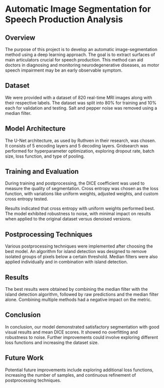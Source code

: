 # Automatic Image Segmentation for Speech Production Analysis

## Overview

The purpose of this project is to develop an automatic image-segmentation method using a deep learning approach. The goal is to extract surfaces of main articulators crucial for speech production. This method can aid doctors in diagnosing and monitoring neurodegenerative diseases, as motor speech impairment may be an early observable symptom.

## Dataset

We were provided with a dataset of 820 real-time MRI images along with their respective labels. The dataset was split into 80% for training and 10% each for validation and testing. Salt and pepper noise was removed using a median filter.

## Model Architecture

The U-Net architecture, as used by Ruthven in their research, was chosen. It consists of 5 encoding layers and 5 decoding layers. Gridsearch was performed for hyperparameter optimization, exploring dropout rate, batch size, loss function, and type of pooling.

## Training and Evaluation

During training and postprocessing, the DICE coefficient was used to measure the quality of segmentation. Cross entropy was chosen as the loss function, with variations like uniform weights, adjusted weights, and custom cross entropy tested.

Results indicated that cross entropy with uniform weights performed best. The model exhibited robustness to noise, with minimal impact on results when applied to the original dataset versus denoised versions.

## Postprocessing Techniques

Various postprocessing techniques were implemented after choosing the best model. An algorithm for island detection was designed to remove isolated groups of pixels below a certain threshold. Median filters were also applied individually and in combination with island detection.

## Results

The best results were obtained by combining the median filter with the island detection algorithm, followed by raw predictions and the median filter alone. Combining multiple methods had a negative impact on the metric.

## Conclusion

In conclusion, our model demonstrated satisfactory segmentation with good visual results and mean DICE scores. It showed no overfitting and robustness to noise. Further improvements could involve exploring different loss functions and increasing the dataset size.

## Future Work

Potential future improvements include exploring additional loss functions, increasing the number of samples, and continuous refinement of postprocessing techniques.

 
